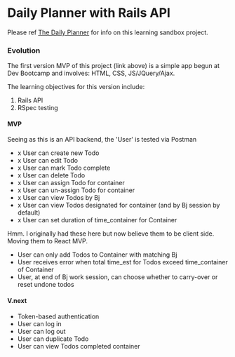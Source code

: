 # Daily Planner with Rails API

Please ref [The Daily Planner](https://github.com/ShawnTe/Daily-Planner) for info on this learning sandbox project.  

### Evolution
The first version MVP of this project (link above) is a simple app begun at Dev Bootcamp and involves: HTML, CSS, JS/JQuery/Ajax.   

The learning objectives for this version include:  
1. Rails API  
2. RSpec testing    


#### MVP
Seeing as this is an API backend, the 'User' is tested via Postman
- x User can create new Todo  
- x User can edit Todo  
- x User can mark Todo complete  
- x User can delete Todo  
- x User can assign Todo for container  
- x User can un-assign Todo for container
- x User can view Todos by Bj  
- x User can view Todos designated for container (and by Bj session by default)  
- x User can set duration of time_container for Container  

Hmm. I originally had these here but now believe them to be client side. Moving them to React MVP.  
- User can only add Todos to Container with matching Bj
- User receives error when total time_est for Todos exceed time_container of Container  
- User, at end of Bj work session, can choose whether to carry-over or reset undone todos  


#### V.next
- Token-based authentication
- User can log in  
- User can log out  
- User can duplicate Todo  
- User can view Todos completed container  
